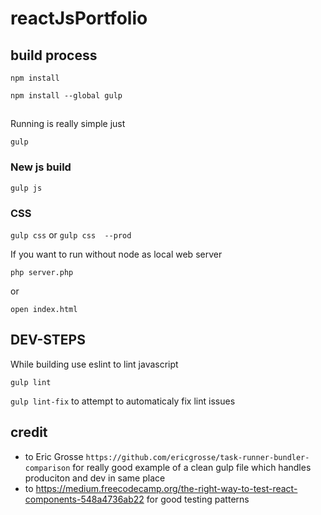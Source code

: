 # reactJsPortfolio


## build process


```
npm install

npm install --global gulp
```

##

Running is really simple just

```
gulp
```

### New js build
`gulp js`

### CSS
`
gulp css
`
or 
`
gulp css  --prod
`

If you want to run without node as local web server

`php server.php`

or

`open index.html`


## DEV-STEPS

While building use eslint to lint javascript

`gulp lint`

`gulp lint-fix` to attempt to automaticaly fix lint issues

## credit 
- to Eric Grosse `https://github.com/ericgrosse/task-runner-bundler-comparison` for really good example of a clean gulp file which handles produciton and dev in same place
- to https://medium.freecodecamp.org/the-right-way-to-test-react-components-548a4736ab22 for good testing patterns